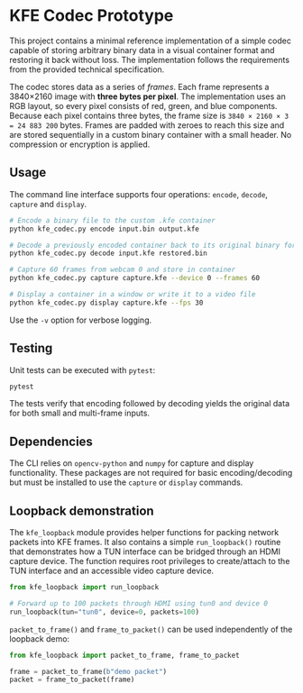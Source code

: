 # KFE Codec Prototype

This project contains a minimal reference implementation of a simple codec
capable of storing arbitrary binary data in a visual container format and
restoring it back without loss. The implementation follows the requirements
from the provided technical specification.


The codec stores data as a series of *frames*. Each frame represents a
3840×2160 image with **three bytes per pixel**. The implementation uses an
RGB layout, so every pixel consists of red, green, and blue components.
Because each pixel contains three bytes, the frame size is ``3840 × 2160 × 3 =
24 883 200`` bytes. Frames are padded with zeroes to reach this size and are
stored sequentially in a custom binary container with a small header. No
compression or encryption is applied.


## Usage

The command line interface supports four operations: `encode`, `decode`,
`capture` and `display`.

```bash
# Encode a binary file to the custom .kfe container
python kfe_codec.py encode input.bin output.kfe

# Decode a previously encoded container back to its original binary form
python kfe_codec.py decode input.kfe restored.bin
```

```bash
# Capture 60 frames from webcam 0 and store in container
python kfe_codec.py capture capture.kfe --device 0 --frames 60

# Display a container in a window or write it to a video file
python kfe_codec.py display capture.kfe --fps 30
```

Use the `-v` option for verbose logging.

## Testing

Unit tests can be executed with `pytest`:

```bash
pytest
```

The tests verify that encoding followed by decoding yields the original data
for both small and multi-frame inputs.

## Dependencies

The CLI relies on `opencv-python` and `numpy` for capture and display
functionality. These packages are not required for basic encoding/decoding but
must be installed to use the `capture` or `display` commands.

## Loopback demonstration

The `kfe_loopback` module provides helper functions for packing network
packets into KFE frames. It also contains a simple `run_loopback()` routine
that demonstrates how a TUN interface can be bridged through an HDMI capture
device. The function requires root privileges to create/attach to the TUN
interface and an accessible video capture device.

```python
from kfe_loopback import run_loopback

# Forward up to 100 packets through HDMI using tun0 and device 0
run_loopback(tun="tun0", device=0, packets=100)
```

`packet_to_frame()` and `frame_to_packet()` can be used independently of the
loopback demo:

```python
from kfe_loopback import packet_to_frame, frame_to_packet

frame = packet_to_frame(b"demo packet")
packet = frame_to_packet(frame)
```
